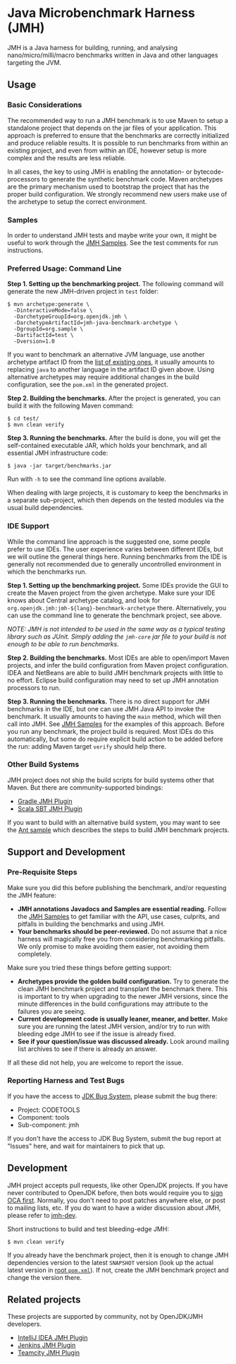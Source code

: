 # Java Microbenchmark Harness (JMH)

JMH is a Java harness for building, running, and analysing nano/micro/milli/macro benchmarks
written in Java and other languages targeting the JVM.

## Usage

### Basic Considerations

The recommended way to run a JMH benchmark is to use Maven to setup a standalone project
that depends on the jar files of your application. This approach is preferred to ensure that
the benchmarks are correctly initialized and produce reliable results. It is possible to run
benchmarks from within an existing project, and even from within an IDE, however setup is more
complex and the results are less reliable.

In all cases, the key to using JMH is enabling the annotation- or bytecode-processors to
generate the synthetic benchmark code. Maven archetypes are the primary mechanism used
to bootstrap the project that has the proper build configuration. We strongly recommend new
users make use of the archetype to setup the correct environment.

### Samples

In order to understand JMH tests and maybe write your own, it might be useful
to work through the [JMH Samples](https://github.com/openjdk/jmh/tree/master/jmh-samples/src/main/java/org/openjdk/jmh/samples). See the test comments for run instructions.

### Preferred Usage: Command Line

**Step 1. Setting up the benchmarking project.** The following command will generate the new JMH-driven
project in `test` folder:

    $ mvn archetype:generate \
      -DinteractiveMode=false \
      -DarchetypeGroupId=org.openjdk.jmh \
      -DarchetypeArtifactId=jmh-java-benchmark-archetype \
      -DgroupId=org.sample \
      -DartifactId=test \
      -Dversion=1.0

If you want to benchmark an alternative JVM language, use another archetype artifact ID from the
[list of existing ones](https://repo.maven.apache.org/maven2/org/openjdk/jmh/), it usually amounts
to replacing `java` to another language in the artifact ID given above. Using alternative archetypes
may require additional changes in the build configuration, see the `pom.xml` in the generated project.

**Step 2. Building the benchmarks.** After the project is generated, you can build it with the following
Maven command:

    $ cd test/
    $ mvn clean verify

**Step 3. Running the benchmarks.** After the build is done, you will get the self-contained executable JAR,
which holds your benchmark, and all essential JMH infrastructure code:

    $ java -jar target/benchmarks.jar

Run with `-h` to see the command line options available.

When dealing with large projects, it is customary to keep the benchmarks in a separate sub-project,
which then depends on the tested modules via the usual build dependencies.

### IDE Support

While the command line approach is the suggested one, some people prefer to use IDEs.
The user experience varies between different IDEs, but we will outline the general things here.
Running benchmarks from the IDE is generally not recommended due to generally uncontrolled environment
in which the benchmarks run.

**Step 1. Setting up the benchmarking project.** Some IDEs provide the GUI to create the Maven project
from the given archetype. Make sure your IDE knows about Central archetype catalog, and look for
`org.openjdk.jmh:jmh-${lang}-benchmark-archetype` there. Alternatively, you can use the command line
to generate the benchmark project, see above.

_NOTE: JMH is not intended to be used in the same way as a typical testing library such as JUnit.
Simply adding the `jmh-core` jar file to your build is not enough to be able to run benchmarks._

**Step 2. Building the benchmarks.** Most IDEs are able to open/import Maven projects, and infer
the build configuration from Maven project configuration. IDEA and NetBeans are able to build
JMH benchmark projects with little to no effort. Eclipse build configuration may need to set up
JMH annotation processors to run.

**Step 3. Running the benchmarks.** There is no direct support for JMH benchmarks in the IDE, but
one can use JMH Java API to invoke the benchmark. It usually amounts to having the `main` method,
which will then call into JMH. See [JMH Samples](https://github.com/openjdk/jmh/tree/master/jmh-samples/src/main/java/org/openjdk/jmh/samples)
for the examples of this approach. Before you run any benchmark, the project build is required.
Most IDEs do this automatically, but some do require explicit build action to be added before
the run: adding Maven target `verify` should help there.

### Other Build Systems

JMH project does not ship the build scripts for build systems other that Maven. But there are
community-supported bindings:
 - [Gradle JMH Plugin](https://github.com/melix/jmh-gradle-plugin)
 - [Scala SBT JMH Plugin](https://github.com/ktoso/sbt-jmh)

If you want to build with an alternative build system, you may want to see the
[Ant sample](https://github.com/openjdk/jmh/tree/master/jmh-ant-sample) which describes
the steps to build JMH benchmark projects.

## Support and Development

### Pre-Requisite Steps

Make sure you did this before publishing the benchmark, and/or requesting the JMH feature:

 - **JMH annotations Javadocs and Samples are essential reading.** Follow the [JMH Samples](https://github.com/openjdk/jmh/tree/master/jmh-samples/src/main/java/org/openjdk/jmh/samples)
   to get familiar with the API, use cases, culprits, and pitfalls in building the benchmarks
   and using JMH.
 - **Your benchmarks should be peer-reviewed.** Do not assume that a nice harness will magically
   free you from considering benchmarking pitfalls. We only promise to make avoiding them easier,
   not avoiding them completely.

Make sure you tried these things before getting support:

 - **Archetypes provide the golden build configuration.** Try to generate the clean JMH benchmark
   project and transplant the benchmark there. This is important to try when upgrading to the newer
   JMH versions, since the minute differences in the build configurations may attribute to the
   failures you are seeing.
 - **Current development code is usually leaner, meaner, and better.** Make sure you are running
   the latest JMH version, and/or try to run with bleeding edge JMH to see if the issue is already
   fixed.
 - **See if your question/issue was discussed already.** Look around mailing list archives to see if
   there is already an answer.

If all these did not help, you are welcome to report the issue.

### Reporting Harness and Test Bugs

If you have the access to [JDK Bug System](https://bugs.openjdk.java.net/), please submit the bug there:
 * Project: CODETOOLS
 * Component: tools
 * Sub-component: jmh

If you don't have the access to JDK Bug System, submit the bug report at "Issues" here, and wait for maintainers to pick that up.

## Development

JMH project accepts pull requests, like other OpenJDK projects.
If you have never contributed to OpenJDK before, then bots would require you to [sign OCA first](http://openjdk.java.net/contribute).
Normally, you don't need to post patches anywhere else, or post to mailing lists, etc.
If you do want to have a wider discussion about JMH, please refer to [jmh-dev](https://mail.openjdk.java.net/mailman/listinfo/jmh-dev).

Short instructions to build and test bleeding-edge JMH:

    $ mvn clean verify

If you already have the benchmark project, then it is enough to change JMH dependencies version
to the latest `SNAPSHOT` version (look up the actual latest version in [root `pom.xml`](https://github.com/openjdk/jmh/blob/9f5b990334bbcb27856740d6330ba2d0c928d2f1/pom.xml#L33)). If not, create the JMH benchmark project and change the version there.

## Related projects

These projects are supported by community, not by OpenJDK/JMH developers.

 - [IntelliJ IDEA JMH Plugin](https://github.com/artyushov/idea-jmh-plugin)
 - [Jenkins JMH Plugin](https://github.com/brianfromoregon/jmh-plugin)
 - [Teamcity JMH Plugin](https://github.com/presidentio/teamcity-plugin-jmh)

